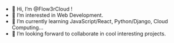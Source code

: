 - 👋 Hi, I’m @Flow3rCloud !
- 👀 I’m interested in Web Development.
- 🌱 I’m currently learning JavaScript/React, Python/Django, Cloud Computing...
- 💞️ I’m looking forward to collaborate in cool interesting projects.
